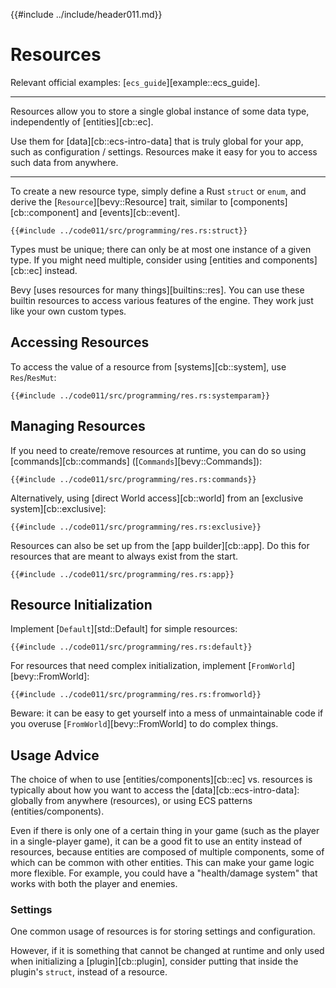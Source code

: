 {{#include ../include/header011.md}}

# Resources

Relevant official examples:
[`ecs_guide`][example::ecs_guide].

---

Resources allow you to store a single global instance of some data type,
independently of [entities][cb::ec].

Use them for [data][cb::ecs-intro-data] that is truly global for your app, such
as configuration / settings. Resources make it easy for you to access such data
from anywhere.

---

To create a new resource type, simply define a Rust `struct` or `enum`, and
derive the [`Resource`][bevy::Resource] trait, similar to
[components][cb::component] and [events][cb::event].

```rust,no_run,noplayground
{{#include ../code011/src/programming/res.rs:struct}}
```

Types must be unique; there can only be at most one instance of a given type. If
you might need multiple, consider using [entities and components][cb::ec] instead.

Bevy [uses resources for many things][builtins::res]. You can use these builtin
resources to access various features of the engine. They work just like your own
custom types.

## Accessing Resources

To access the value of a resource from [systems][cb::system], use `Res`/`ResMut`:

```rust,no_run,noplayground
{{#include ../code011/src/programming/res.rs:systemparam}}
```

## Managing Resources

If you need to create/remove resources at runtime, you can do so using
[commands][cb::commands] ([`Commands`][bevy::Commands]):

```rust,no_run,noplayground
{{#include ../code011/src/programming/res.rs:commands}}
```

Alternatively, using [direct World access][cb::world] from an [exclusive
system][cb::exclusive]:

```rust,no_run,noplayground
{{#include ../code011/src/programming/res.rs:exclusive}}
```

Resources can also be set up from the [app builder][cb::app]. Do this for
resources that are meant to always exist from the start.

```rust,no_run,noplayground
{{#include ../code011/src/programming/res.rs:app}}
```

## Resource Initialization

Implement [`Default`][std::Default] for simple resources:

```rust,no_run,noplayground
{{#include ../code011/src/programming/res.rs:default}}
```

For resources that need complex initialization, implement [`FromWorld`][bevy::FromWorld]:

```rust,no_run,noplayground
{{#include ../code011/src/programming/res.rs:fromworld}}
```

Beware: it can be easy to get yourself into a mess of unmaintainable code
if you overuse [`FromWorld`][bevy::FromWorld] to do complex things.

## Usage Advice

The choice of when to use [entities/components][cb::ec] vs. resources is
typically about how you want to access the [data][cb::ecs-intro-data]: globally
from anywhere (resources), or using ECS patterns (entities/components).

Even if there is only one of a certain thing in your game (such as the
player in a single-player game), it can be a good fit to use an entity
instead of resources, because entities are composed of multiple components,
some of which can be common with other entities. This can make your game
logic more flexible. For example, you could have a "health/damage system"
that works with both the player and enemies.

### Settings

One common usage of resources is for storing settings and configuration.

However, if it is something that cannot be changed at runtime and only used when
initializing a [plugin][cb::plugin], consider putting that inside the plugin's
`struct`, instead of a resource.
